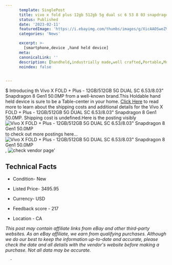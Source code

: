 ```yaml
---
      template: SinglePost
      title: vivo x fold plus 12gb 512gb 5g dual sc 6 53 8 03 snapdragon 8 gen1 50 0mp
      status: Published
      date: '2023-02-11'
      featuredImage: 'https://i.ebayimg.com/thumbs/images/g/XicAAOSweZVjNdC-/s-l225.jpg'
      categories: 'News'

      excerpt: >-
        [smartphone,device ,hand held device]
      meta:
      canonicalLink: ''
      description: [handheld,industrially made,well crafted,Portable,Mobile,Compact,Convenient,Lightweight,Maneuverable,Man-portable,Miniature,Carriable,Hand-held,Light,Holdable,Transportable,Mobile device,Pocket-sized,On-the-go,Wireless,Cordless,Compact size,Convenient size, smartphone,device ,hand held device]
      noindex: false
      

---
```

$
      Introducing th Vivo X FOLD + Plus - 12GB/512GB 5G DUAL SC 6.53/8.03" Snapdragon 8 Gen1 50.0MP from a well-known brand.This Holdable hand held device is sure to be a Table-center in your home. [Click Here](https://www.ebay.com/itm/275480382847?hash=item4023e90d7f%3Ag%3AXicAAOSweZVjNdC-&mkevt=1&mkcid=1&mkrid=711-53200-19255-0&campid=%253CePNCampaignId%253E&customid=%253CreferenceId%253E&toolid=10049) to read more to learn about the shipping costs and additional details for the Vivo X FOLD + Plus - 12GB/512GB 5G DUAL SC 6.53/8.03" Snapdragon 8 Gen1 50.0MP. Shipping cost is undefined.Here is the posting visibly ![Vivo X FOLD + Plus - 12GB/512GB 5G DUAL SC 6.53/8.03" Snapdragon 8 Gen1 50.0MP](https://i.ebayimg.com/thumbs/images/g/XicAAOSweZVjNdC-/s-l225.jpg) to check out more postings here... ![Vivo X FOLD + Plus - 12GB/512GB 5G DUAL SC 6.53/8.03" Snapdragon 8 Gen1 50.0MP](https://i.ebayimg.com/images/g/XicAAOSweZVjNdC-/s-l960.jpg), ![check vendor page](https://origin-galleryplus.ebayimg.com/ws/web/275480382847_2_0_1/225x225.jpg,https://origin-galleryplus.ebayimg.com/ws/web/275480382847_3_0_1/225x225.jpg,https://origin-galleryplus.ebayimg.com/ws/web/275480382847_4_0_1/225x225.jpg,https://origin-galleryplus.ebayimg.com/ws/web/275480382847_5_0_1/225x225.jpg,https://origin-galleryplus.ebayimg.com/ws/web/275480382847_6_0_1/225x225.jpg,https://origin-galleryplus.ebayimg.com/ws/web/275480382847_7_0_1/225x225.jpg,https://origin-galleryplus.ebayimg.com/ws/web/275480382847_8_0_1/225x225.jpg)'

      

 ## Technical Facts 



     
      

 - Condition- New 


      

 - Listed Price- 3495.95 


      

 - Currency- USD 


      

 - Feedback score - 217 


      

 - Location - CA 


      
      

 *_This post may contain affiliate links from eBay and other third-party websites. As an eBay affiliate, we earn from qualifying purchases. Although we do our best to keep the information up-to-date and accurate, please check the date and all details with the vendor's website before making a purchase. Not all data may be accurate._*




      -

